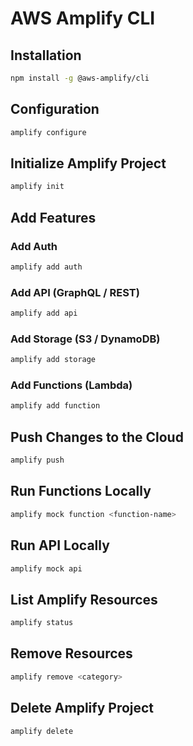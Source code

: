 # AWS Amplify CLI

## Installation

```bash
npm install -g @aws-amplify/cli
```

## Configuration

```bash
amplify configure
```

## Initialize Amplify Project

```bash
amplify init
```

## Add Features

### Add Auth

```bash
amplify add auth
```

### Add API (GraphQL / REST)

```bash
amplify add api
```

### Add Storage (S3 / DynamoDB)

```bash
amplify add storage
```

### Add Functions (Lambda)

```bash
amplify add function
```

## Push Changes to the Cloud

```bash
amplify push
```

## Run Functions Locally

```bash
amplify mock function <function-name>
```

## Run API Locally

```bash
amplify mock api
```

## List Amplify Resources

```bash
amplify status
```

## Remove Resources

```bash
amplify remove <category>
```

## Delete Amplify Project

```bash
amplify delete
```
